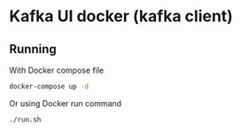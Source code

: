 # Kafka UI docker (kafka client)

## Running

With Docker compose file

```bash
docker-compose up -d
```

Or using Docker run command

```bash
./run.sh
```
